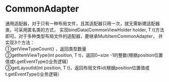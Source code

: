 # CommonAdapter
通用适配器，对于只有一种布局文件，且其适配器只用一次，就无需新建适配器类，可采用匿名类的方式，
实现bindData(CommonViewHolder holder, T t)方法即可。对于多种类型布局文件的适配器，要继承MultiItemCommonAdapter<T>，
并实现3个方法：</br>
①getViewTypeCount() ，返回类型数量</br>
②getItemViewType(int position, T t)，返回0~size -1的整数(根据position位置值或t.getEventType()业务逻辑）</br>
③getLayoutId(int position, T t)，返回布局文件id(根据position位置值或t.getEventType()业务逻辑）</br>
